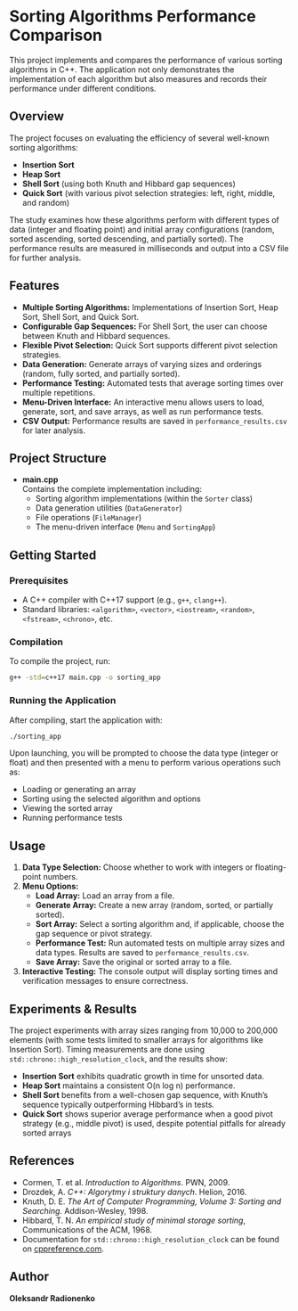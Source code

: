 # Sorting Algorithms Performance Comparison

This project implements and compares the performance of various sorting algorithms in C++. The application not only demonstrates the implementation of each algorithm but also measures and records their performance under different conditions.

## Overview

The project focuses on evaluating the efficiency of several well-known sorting algorithms:
- **Insertion Sort**
- **Heap Sort**
- **Shell Sort** (using both Knuth and Hibbard gap sequences)
- **Quick Sort** (with various pivot selection strategies: left, right, middle, and random)

The study examines how these algorithms perform with different types of data (integer and floating point) and initial array configurations (random, sorted ascending, sorted descending, and partially sorted). The performance results are measured in milliseconds and output into a CSV file for further analysis.

## Features

- **Multiple Sorting Algorithms:** Implementations of Insertion Sort, Heap Sort, Shell Sort, and Quick Sort.
- **Configurable Gap Sequences:** For Shell Sort, the user can choose between Knuth and Hibbard sequences.
- **Flexible Pivot Selection:** Quick Sort supports different pivot selection strategies.
- **Data Generation:** Generate arrays of varying sizes and orderings (random, fully sorted, and partially sorted).
- **Performance Testing:** Automated tests that average sorting times over multiple repetitions.
- **Menu-Driven Interface:** An interactive menu allows users to load, generate, sort, and save arrays, as well as run performance tests.
- **CSV Output:** Performance results are saved in `performance_results.csv` for later analysis.

## Project Structure

- **main.cpp**  
  Contains the complete implementation including:
  - Sorting algorithm implementations (within the `Sorter` class)
  - Data generation utilities (`DataGenerator`)
  - File operations (`FileManager`)
  - The menu-driven interface (`Menu` and `SortingApp`)

## Getting Started

### Prerequisites

- A C++ compiler with C++17 support (e.g., `g++`, `clang++`).
- Standard libraries: `<algorithm>`, `<vector>`, `<iostream>`, `<random>`, `<fstream>`, `<chrono>`, etc.

### Compilation

To compile the project, run:

```bash
g++ -std=c++17 main.cpp -o sorting_app
```

### Running the Application

After compiling, start the application with:

```bash
./sorting_app
```

Upon launching, you will be prompted to choose the data type (integer or float) and then presented with a menu to perform various operations such as:
- Loading or generating an array
- Sorting using the selected algorithm and options
- Viewing the sorted array
- Running performance tests

## Usage

1. **Data Type Selection:** Choose whether to work with integers or floating-point numbers.
2. **Menu Options:**
   - **Load Array:** Load an array from a file.
   - **Generate Array:** Create a new array (random, sorted, or partially sorted).
   - **Sort Array:** Select a sorting algorithm and, if applicable, choose the gap sequence or pivot strategy.
   - **Performance Test:** Run automated tests on multiple array sizes and data types. Results are saved to `performance_results.csv`.
   - **Save Array:** Save the original or sorted array to a file.
3. **Interactive Testing:** The console output will display sorting times and verification messages to ensure correctness.

## Experiments & Results

The project experiments with array sizes ranging from 10,000 to 200,000 elements (with some tests limited to smaller arrays for algorithms like Insertion Sort). Timing measurements are done using `std::chrono::high_resolution_clock`, and the results show:
- **Insertion Sort** exhibits quadratic growth in time for unsorted data.
- **Heap Sort** maintains a consistent O(n log n) performance.
- **Shell Sort** benefits from a well-chosen gap sequence, with Knuth’s sequence typically outperforming Hibbard’s in tests.
- **Quick Sort** shows superior average performance when a good pivot strategy (e.g., middle pivot) is used, despite potential pitfalls for already sorted arrays

## References

- Cormen, T. et al. *Introduction to Algorithms*. PWN, 2009.
- Drozdek, A. *C++: Algorytmy i struktury danych*. Helion, 2016.
- Knuth, D. E. *The Art of Computer Programming, Volume 3: Sorting and Searching*. Addison-Wesley, 1998.
- Hibbard, T. N. *An empirical study of minimal storage sorting*, Communications of the ACM, 1968.
- Documentation for `std::chrono::high_resolution_clock` can be found on [cppreference.com](https://en.cppreference.com/w/cpp/chrono/high_resolution_clock).

## Author

**Oleksandr Radionenko**  
